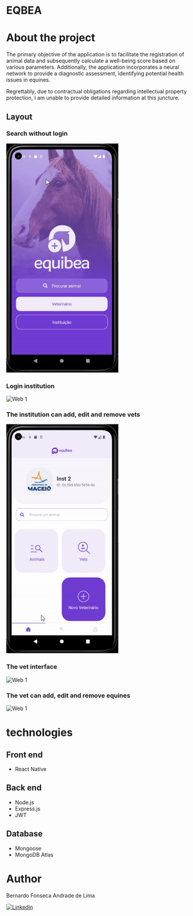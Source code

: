 # EQBEA

# About the project

The primary objective of the application is to facilitate the registration of animal data and subsequently calculate a well-being score based on various parameters. Additionally, the application incorporates a neural network to provide a diagnostic assessment, identifying potential health issues in equines.

Regrettably, due to contractual obligations regarding intellectual property protection, I am unable to provide detailed information at this juncture.

## Layout


### Search without login
![Web 1](/search.gif "Search Image Title")

### Login institution
![Web 1](/login_inst.gif "Login Instruction Image Title")

### The institution can add, edit and remove vets
![Web 1](/add_vet.gif "Add Vet Image Title")

### The vet interface
![Web 1](/vet_interface.gif "Vet Interface Image Title")

### The vet can add, edit and remove equines
![Web 1](/add_equine.gif "Add Equine Image Title")

# technologies
## Front end
- React Native

## Back end
- Node.js
- Express.js
- JWT

## Database
- Mongoose
- MongoDB Atlas

# Author

Bernardo Fonseca Andrade de Lima

[![Linkedin](https://img.shields.io/badge/LinkedIn-0077B5?style=for-the-badge&logo=linkedin&logoColor=white)](https://www.linkedin.com/in/bernardo-fonseca-97926811b/)
